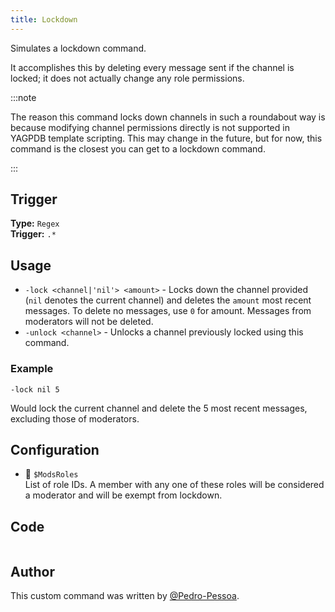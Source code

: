 ```yaml
---
title: Lockdown
---
```


Simulates a lockdown command.

It accomplishes this by deleting every message sent if the channel is locked; it does not actually change any role permissions.

:::note

The reason this command locks down channels in such a roundabout way is because modifying channel permissions directly is not supported in YAGPDB template scripting.
This may change in the future, but for now, this command is the closest you can get to a lockdown command.

:::

## Trigger

**Type:** `Regex`<br />
**Trigger:** `.*`

## Usage

- `-lock <channel|'nil'> <amount>` - Locks down the channel provided (`nil` denotes the current channel) and deletes the `amount` most recent messages. To delete no messages, use `0` for amount. Messages from moderators will not be deleted.
- `-unlock <channel>` - Unlocks a channel previously locked using this command.

### Example

```
-lock nil 5
```

Would lock the current channel and delete the 5 most recent messages, excluding those of moderators.

## Configuration

- 📌 `$ModsRoles`<br />
  List of role IDs. A member with any one of these roles will be considered a moderator and will be exempt from lockdown.

## Code

```gotmpl file=../../../src/moderation/lockdown.go.tmpl

```

## Author

This custom command was written by [@Pedro-Pessoa](https://github.com/Pedro-Pessoa).
